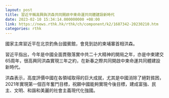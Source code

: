 ```yaml
---
layout: post
title: 習近平稱高興與洪森共同開啟中柬命運共同體建設新時代
date: 2023-02-10 15:34:14.000000000 +08:00
link: https://news.rthk.hk/rthk/ch/component/k2/1687342-20230210.htm
categories: rthk
---
```


國家主席習近平在北京釣魚台國賓館，會見到訪的柬埔寨首相洪森。

習近平指出，今年是中國全面貫徹落實中共二十大精神的開局之年，亦是中柬建交65周年，很高興同洪森實現三年之約，在新春之際共同開啟中柬命運共同體建設新時代。

洪森表示，高度評價中國在各領域取得的巨大成就，尤其是中國消除了絕對貧困，2021年實現第一個百年奮鬥目標，祝願中國能夠實現今後目標，建成富強、民主、文明、和諧和美麗的社會主義現代化強國。

